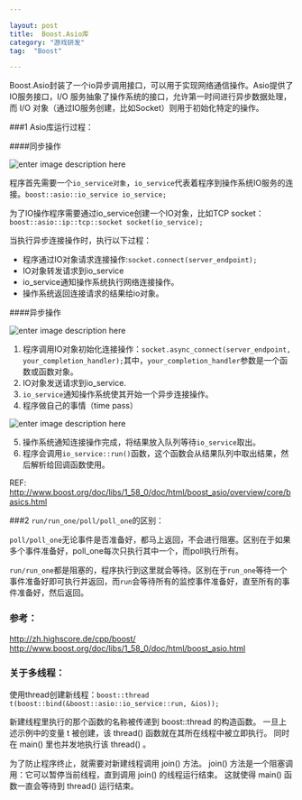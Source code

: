 ```yaml
---

layout: post
title:  Boost.Asio库
category: "游戏研发"
tag:  "Boost"

---
```


Boost.Asio封装了一个io异步调用接口，可以用于实现网络通信操作。Asio提供了IO服务接口，I/O 服务抽象了操作系统的接口，允许第一时间进行异步数据处理，而 I/O 对象（通过IO服务创建，比如Socket）则用于初始化特定的操作。

###1 Asio库运行过程：

####同步操作

![enter image description here](http://www.boost.org/doc/libs/1_58_0/doc/html/boost_asio/sync_op.png)

程序首先需要一个`io_service对象`，`io_service`代表着程序到操作系统IO服务的连接。`boost::asio::io_service io_service;`

为了IO操作程序需要通过io_service创建一个IO对象，比如TCP socket：`boost::asio::ip::tcp::socket socket(io_service);`

当执行异步连接操作时，执行以下过程：

- 程序通过IO对象请求连接操作:`socket.connect(server_endpoint);`
- IO对象转发请求到io_service
- io_service通知操作系统执行网络连接操作。
- 操作系统返回连接请求的结果给io对象。


####异步操作

![enter image description here](http://www.boost.org/doc/libs/1_58_0/doc/html/boost_asio/async_op1.png)

1. 程序调用IO对象初始化连接操作：`socket.async_connect(server_endpoint, your_completion_handler);`其中，`your_completion_handler`参数是一个函数或函数对象。
2. IO对象发送请求到io_service.
3. `io_service`通知操作系统使其开始一个异步连接操作。
4. 程序做自己的事情（time pass）

![enter image description here](http://www.boost.org/doc/libs/1_58_0/doc/html/boost_asio/async_op2.png)

5. 操作系统通知连接操作完成，将结果放入队列等待`io_service`取出。
6. 程序会调用`io_service::run()`函数，这个函数会从结果队列中取出结果，然后解析给回调函数使用。



REF: http://www.boost.org/doc/libs/1_58_0/doc/html/boost_asio/overview/core/basics.html



###2 `run/run_one/poll/poll_one`的区别：

`poll/poll_one`无论事件是否准备好，都马上返回，不会进行阻塞。区别在于如果多个事件准备好，poll_one每次只执行其中一个，而poll执行所有。

`run/run_one`都是阻塞的，程序执行到这里就会等待。区别在于`run_one`等待一个事件准备好即可执行并返回，而`run`会等待所有的监控事件准备好，直至所有的事件准备好，然后返回。





### 参考：

http://zh.highscore.de/cpp/boost/
http://www.boost.org/doc/libs/1_58_0/doc/html/boost_asio.html

### 关于多线程：

使用thread创建新线程：`boost::thread t(boost::bind(&boost::asio::io_service::run, &ios));`

新建线程里执行的那个函数的名称被传递到 boost::thread 的构造函数。 一旦上述示例中的变量 t 被创建，该 thread() 函数就在其所在线程中被立即执行。 同时在 main() 里也并发地执行该 thread() 。

为了防止程序终止，就需要对新建线程调用 join() 方法。 join() 方法是一个阻塞调用：它可以暂停当前线程，直到调用 join() 的线程运行结束。 这就使得 main() 函数一直会等待到 thread() 运行结束。


 
